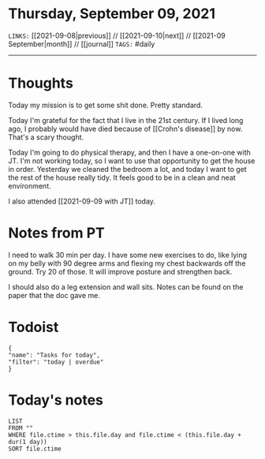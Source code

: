 # Thursday, September 09, 2021
`LINKS:` [[2021-09-08|previous]] // [[2021-09-10|next]] // [[2021-09 September|month]] // [[journal]] 
`TAGS:` #daily

---
# Thoughts
Today my mission is to get some shit done. Pretty standard. 

Today I'm grateful for the fact that I live in the 21st century. If I lived long ago, I probably would have died because of [[Crohn's disease]] by now. That's a scary thought. 

Today I'm going to do physical therapy, and then I have a one-on-one with JT. I'm not working today, so I want to use that opportunity to get the house in order. Yesterday we cleaned the bedroom a lot, and today I want to get the rest of the house really tidy. It feels good to be in a clean and neat environment. 

I also attended [[2021-09-09 with JT]] today.  

# Notes from PT
I need to walk 30 min per day. I have some new exercises to do, like lying on my belly with 90 degree arms and flexing my chest backwards off the ground. Try 20 of those. It will improve posture and strengthen back. 

I should also do a leg extension and wall sits. Notes can be found on the paper that the doc gave me. 

# Todoist
```todoist
{
"name": "Tasks for today",
"filter": "today | overdue"
}
```

# Today's notes
```dataview
LIST 
FROM ""
WHERE file.ctime > this.file.day and file.ctime < (this.file.day + dur(1 day))
SORT file.ctime
```
